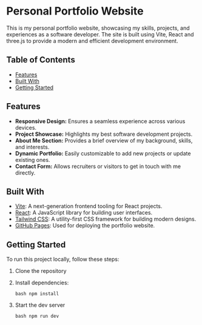 # Personal Portfolio Website

This is my personal portfolio website, showcasing my skills, projects, and experiences as a software developer. The site is built using Vite, React and three.js to provide a modern and efficient development environment.

## Table of Contents

- [Features](#features)
- [Built With](#built-with)
- [Getting Started](#getting-started)

## Features

- **Responsive Design:** Ensures a seamless experience across various devices.
- **Project Showcase:** Highlights my best software development projects.
- **About Me Section:** Provides a brief overview of my background, skills, and interests.
- **Dynamic Portfolio:** Easily customizable to add new projects or update existing ones.
- **Contact Form:** Allows recruiters or visitors to get in touch with me directly.

## Built With

- [Vite](https://vitejs.dev/): A next-generation frontend tooling for React projects.
- [React](https://reactjs.org/): A JavaScript library for building user interfaces.
- [Tailwind CSS](https://tailwindcss.com/): A utility-first CSS framework for building modern designs.
- [GitHub Pages](https://pages.github.com/): Used for deploying the portfolio website.

## Getting Started

To run this project locally, follow these steps:

1. Clone the repository

2. Install dependencies:

   `bash npm install `

3. Start the dev server

   `bash npm run dev`
